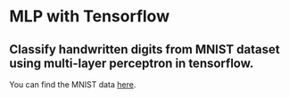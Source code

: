 # MLP with Tensorflow

<!-- You can find the html outpu [here](https://saebragani.github.io/). -->

## Classify handwritten digits from MNIST dataset using multi-layer perceptron in tensorflow.
You can find the MNIST data [here](http://yann.lecun.com/exdb/mnist/).

